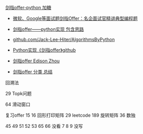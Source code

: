 [剑指offer-python 加糖](https://kaiyuanyokii2n.com/offer-python.html)

- [微软、Google等面试题剑指Offer：名企面试官精讲典型编程题](http://zhedahht.blog.163.com/blog/#m=0)

- [剑指offer——python实现 包含思路](https://blog.csdn.net/sqiu_11/article/details/77657840)

- [github.com/Jack-Lee-Hiter/AlgorithmsByPython](https://github.com/Jack-Lee-Hiter/AlgorithmsByPython/tree/master/Target%20Offer)

- [Python实现《剑指offer》github](https://github.com/Jack-Lee-Hiter/AlgorithmsByPython/blob/master/Target%20Offer/README.md)

- [剑指offer Edison Zhou](https://www.cnblogs.com/edisonchou/p/4752086.html)

- [剑指offer 分类 总结](https://blog.csdn.net/wszy1301/article/details/80910626)





回溯法

29 Topk问题 

64 滑动窗口

复习offer    15 16 回形打印矩阵    29      leetcode 189 旋转矩阵 36 数独

45 49 51 52 53 65 66 没看
7 8 9  没写
